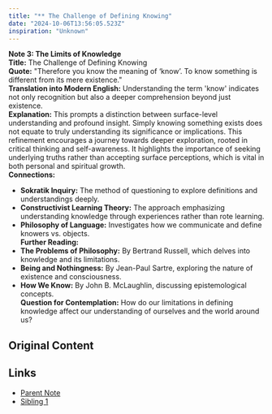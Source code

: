 ```yaml
---
title: "** The Challenge of Defining Knowing"
date: "2024-10-06T13:56:05.523Z"
inspiration: "Unknown"
---
```


**Note 3: The Limits of Knowledge**  
**Title:** The Challenge of Defining Knowing  
**Quote:** "Therefore you know the meaning of ‘know’. To know something is different from its mere existence."  
**Translation into Modern English:** Understanding the term 'know' indicates not only recognition but also a deeper comprehension beyond just existence.  
**Explanation:** This prompts a distinction between surface-level understanding and profound insight. Simply knowing something exists does not equate to truly understanding its significance or implications. This refinement encourages a journey towards deeper exploration, rooted in critical thinking and self-awareness. It highlights the importance of seeking underlying truths rather than accepting surface perceptions, which is vital in both personal and spiritual growth.  
**Connections:**  
- **Sokratik Inquiry:** The method of questioning to explore definitions and understandings deeply.  
- **Constructivist Learning Theory:** The approach emphasizing understanding knowledge through experiences rather than rote learning.  
- **Philosophy of Language:** Investigates how we communicate and define knowers vs. objects.  
**Further Reading:**  
- **The Problems of Philosophy:** By Bertrand Russell, which delves into knowledge and its limitations.  
- **Being and Nothingness:** By Jean-Paul Sartre, exploring the nature of existence and consciousness.  
- **How We Know:** By John B. McLaughlin, discussing epistemological concepts.  
**Question for Contemplation:** How do our limitations in defining knowledge affect our understanding of ourselves and the world around us?  


## Original Content



## Links

- [Parent Note](/parent-note.md)
- [Sibling 1](/zettel1.md)

